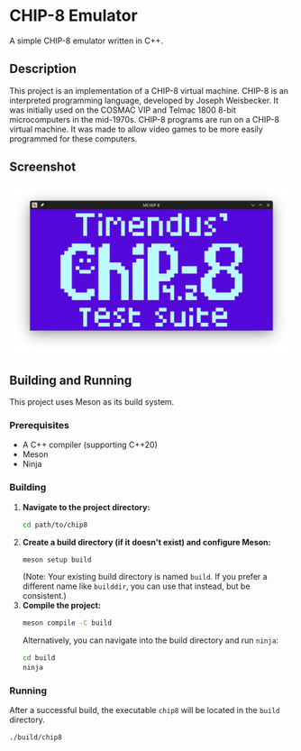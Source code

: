 # CHIP-8 Emulator

A simple CHIP-8 emulator written in C++.

## Description

This project is an implementation of a CHIP-8 virtual machine. CHIP-8 is an interpreted programming language, developed by Joseph Weisbecker. It was initially used on the COSMAC VIP and Telmac 1800 8-bit microcomputers in the mid-1970s. CHIP-8 programs are run on a CHIP-8 virtual machine. It was made to allow video games to be more easily programmed for these computers.

## Screenshot

![CHIP-8 Emulator Screenshot](screenshots/test.png)

## Building and Running

This project uses Meson as its build system.

### Prerequisites

- A C++ compiler (supporting C++20)
- Meson
- Ninja

### Building

1.  **Navigate to the project directory:**
    ```bash
    cd path/to/chip8
    ```
2.  **Create a build directory (if it doesn't exist) and configure Meson:**
    ```bash
    meson setup build
    ```
    (Note: Your existing build directory is named `build`. If you prefer a different name like `builddir`, you can use that instead, but be consistent.)
3.  **Compile the project:**
    ```bash
    meson compile -C build
    ```
    Alternatively, you can navigate into the build directory and run `ninja`:
    ```bash
    cd build
    ninja
    ```

### Running

After a successful build, the executable `chip8` will be located in the `build` directory.

```bash
./build/chip8
```

